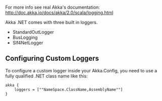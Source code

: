 For more info see real Akka's documentation: http://doc.akka.io/docs/akka/2.0/scala/logging.html

Akka .NET comes with three built in loggers.
* StandardOutLogger
* BusLogging
* Slf4NetLogger

## Configuring Custom Loggers

To configure a custom logger inside your Akka.Config, you need to use a fully qualified .NET class name like this:

    akka {
    	loggers = [""NameSpace.ClassName,AssemblyName""]
    }
